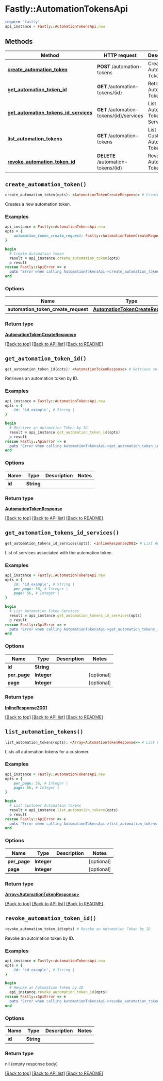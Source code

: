 # Fastly::AutomationTokensApi


```ruby
require 'fastly'
api_instance = Fastly::AutomationTokensApi.new
```

## Methods

| Method | HTTP request | Description |
| ------ | ------------ | ----------- |
| [**create_automation_token**](AutomationTokensApi.md#create_automation_token) | **POST** /automation-tokens | Create Automation Token |
| [**get_automation_token_id**](AutomationTokensApi.md#get_automation_token_id) | **GET** /automation-tokens/{id} | Retrieve an Automation Token by ID |
| [**get_automation_tokens_id_services**](AutomationTokensApi.md#get_automation_tokens_id_services) | **GET** /automation-tokens/{id}/services | List Automation Token Services |
| [**list_automation_tokens**](AutomationTokensApi.md#list_automation_tokens) | **GET** /automation-tokens | List Customer Automation Tokens |
| [**revoke_automation_token_id**](AutomationTokensApi.md#revoke_automation_token_id) | **DELETE** /automation-tokens/{id} | Revoke an Automation Token by ID |


## `create_automation_token()`

```ruby
create_automation_token(opts): <AutomationTokenCreateResponse> # Create Automation Token
```

Creates a new automation token.

### Examples

```ruby
api_instance = Fastly::AutomationTokensApi.new
opts = {
    automation_token_create_request: Fastly::AutomationTokenCreateRequest.new, # AutomationTokenCreateRequest | 
}

begin
  # Create Automation Token
  result = api_instance.create_automation_token(opts)
  p result
rescue Fastly::ApiError => e
  puts "Error when calling AutomationTokensApi->create_automation_token: #{e}"
end
```

### Options

| Name | Type | Description | Notes |
| ---- | ---- | ----------- | ----- |
| **automation_token_create_request** | [**AutomationTokenCreateRequest**](AutomationTokenCreateRequest.md) |  | [optional] |

### Return type

[**AutomationTokenCreateResponse**](AutomationTokenCreateResponse.md)

[[Back to top]](#) [[Back to API list]](../../README.md#endpoints)
[[Back to README]](../../README.md)
## `get_automation_token_id()`

```ruby
get_automation_token_id(opts): <AutomationTokenResponse> # Retrieve an Automation Token by ID
```

Retrieves an automation token by ID.

### Examples

```ruby
api_instance = Fastly::AutomationTokensApi.new
opts = {
    id: 'id_example', # String | 
}

begin
  # Retrieve an Automation Token by ID
  result = api_instance.get_automation_token_id(opts)
  p result
rescue Fastly::ApiError => e
  puts "Error when calling AutomationTokensApi->get_automation_token_id: #{e}"
end
```

### Options

| Name | Type | Description | Notes |
| ---- | ---- | ----------- | ----- |
| **id** | **String** |  |  |

### Return type

[**AutomationTokenResponse**](AutomationTokenResponse.md)

[[Back to top]](#) [[Back to API list]](../../README.md#endpoints)
[[Back to README]](../../README.md)
## `get_automation_tokens_id_services()`

```ruby
get_automation_tokens_id_services(opts): <InlineResponse2001> # List Automation Token Services
```

List of services associated with the automation token.

### Examples

```ruby
api_instance = Fastly::AutomationTokensApi.new
opts = {
    id: 'id_example', # String | 
    per_page: 56, # Integer | 
    page: 56, # Integer | 
}

begin
  # List Automation Token Services
  result = api_instance.get_automation_tokens_id_services(opts)
  p result
rescue Fastly::ApiError => e
  puts "Error when calling AutomationTokensApi->get_automation_tokens_id_services: #{e}"
end
```

### Options

| Name | Type | Description | Notes |
| ---- | ---- | ----------- | ----- |
| **id** | **String** |  |  |
| **per_page** | **Integer** |  | [optional] |
| **page** | **Integer** |  | [optional] |

### Return type

[**InlineResponse2001**](InlineResponse2001.md)

[[Back to top]](#) [[Back to API list]](../../README.md#endpoints)
[[Back to README]](../../README.md)
## `list_automation_tokens()`

```ruby
list_automation_tokens(opts): <Array<AutomationTokenResponse>> # List Customer Automation Tokens
```

Lists all automation tokens for a customer.

### Examples

```ruby
api_instance = Fastly::AutomationTokensApi.new
opts = {
    per_page: 56, # Integer | 
    page: 56, # Integer | 
}

begin
  # List Customer Automation Tokens
  result = api_instance.list_automation_tokens(opts)
  p result
rescue Fastly::ApiError => e
  puts "Error when calling AutomationTokensApi->list_automation_tokens: #{e}"
end
```

### Options

| Name | Type | Description | Notes |
| ---- | ---- | ----------- | ----- |
| **per_page** | **Integer** |  | [optional] |
| **page** | **Integer** |  | [optional] |

### Return type

[**Array&lt;AutomationTokenResponse&gt;**](AutomationTokenResponse.md)

[[Back to top]](#) [[Back to API list]](../../README.md#endpoints)
[[Back to README]](../../README.md)
## `revoke_automation_token_id()`

```ruby
revoke_automation_token_id(opts) # Revoke an Automation Token by ID
```

Revoke an automation token by ID.

### Examples

```ruby
api_instance = Fastly::AutomationTokensApi.new
opts = {
    id: 'id_example', # String | 
}

begin
  # Revoke an Automation Token by ID
  api_instance.revoke_automation_token_id(opts)
rescue Fastly::ApiError => e
  puts "Error when calling AutomationTokensApi->revoke_automation_token_id: #{e}"
end
```

### Options

| Name | Type | Description | Notes |
| ---- | ---- | ----------- | ----- |
| **id** | **String** |  |  |

### Return type

nil (empty response body)

[[Back to top]](#) [[Back to API list]](../../README.md#endpoints)
[[Back to README]](../../README.md)
